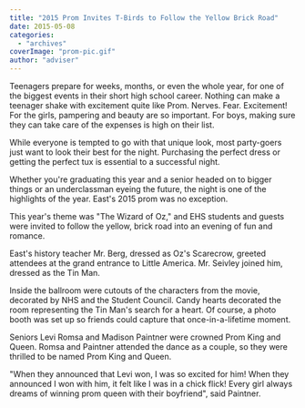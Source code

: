 ```yaml
---
title: "2015 Prom Invites T-Birds to Follow the Yellow Brick Road"
date: 2015-05-08
categories: 
  - "archives"
coverImage: "prom-pic.gif"
author: "adviser"
---
```


Teenagers prepare for weeks, months, or even the whole year, for one of the biggest events in their short high school career. Nothing can make a teenager shake with excitement quite like Prom. Nerves. Fear. Excitement! For the girls, pampering and beauty are so important. For boys, making sure they can take care of the expenses is high on their list.

While everyone is tempted to go with that unique look, most party-goers just want to look their best for the night. Purchasing the perfect dress or getting the perfect tux is essential to a successful night.

Whether you're graduating this year and a senior headed on to bigger things or an underclassman eyeing the future, the night is one of the highlights of the year. East's 2015 prom was no exception.

This year's theme was "The Wizard of Oz," and EHS students and guests were invited to follow the yellow, brick road into an evening of fun and romance.

East's history teacher Mr. Berg, dressed as Oz's Scarecrow, greeted attendees at the grand entrance to Little America. Mr. Seivley joined him, dressed as the Tin Man.

Inside the ballroom were cutouts of the characters from the movie, decorated by NHS and the Student Council. Candy hearts decorated the room representing the Tin Man's search for a heart. Of course, a photo booth was set up so friends could capture that once-in-a-lifetime moment.

Seniors Levi Romsa and Madison Paintner were crowned Prom King and Queen. Romsa and Paintner attended the dance as a couple, so they were thrilled to be named Prom King and Queen.

"When they announced that Levi won, I was so excited for him! When they announced I won with him, it felt like I was in a chick flick! Every girl always dreams of winning prom queen with their boyfriend", said Paintner.
